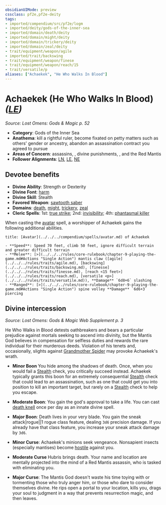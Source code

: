 ```yaml
---
obsidianUIMode: preview
cssclass: pf2e,pf2e-deity
tags:
- imported/compendium/src/pf2e/logm
- imported/deity/gods-of-the-inner-sea
- imported/domain/death/deity
- imported/domain/might/deity
- imported/domain/trickery/deity
- imported/domain/zeal/deity
- trait/equipment/weapon/agile
- imported/trait/backswing
- trait/equipment/weapon/finese
- trait/equipment/weapon/reach/15
- trait/versatile/p
aliases: ["Achaekek", "He Who Walks In Blood"]
---
```

# Achaekek (He Who Walks In Blood) *([LE](lawful-evil-b1.md))*  
*Source: Lost Omens: Gods & Magic p. 52*  

- **Category**: Gods of the Inner Sea
- **Anathema**: kill a rightful ruler, become fixated on petty matters such as others' gender or ancestry, abandon an assassination contract you agreed to pursue
- **Areas of Concern**: assassins, , divine punishments, , and the Red Mantis
- **Follower Alignments**: [LN](lawful-neutral-b1.md), [LE](lawful-evil-b1.md), [NE](neutral-evil-b1.md)

## Devotee benefits

- **Divine Ability**: Strength or Dexterity
- **Divine Font**: [harm](../../spells/harm.md)
- **Divine Skill**: Stealth
- **Favored Weapon**: [sawtooth saber](../../equipment/items/sawtooth-saber.md)
- **Domains**: [death](../domains.md#Death), [might](../domains.md#Might), [trickery](../domains.md#Trickery), [zeal](../domains.md#Zeal)
- **Cleric Spells**: 1st: [true strike](../../spells/true-strike.md); 2nd: [invisibility](../../spells/invisibility.md); 4th: [phantasmal killer](../../spells/phantasmal-killer.md)

When casting the [avatar](../../spells/avatar.md) spell, a worshipper of Achaekek gains the following additional abilities.

```ad-embed-avatar
title: [Avatar](../../../compendium/spells/avatar.md) of Achaekek

- **Speed**: Speed 70 feet, climb 50 feet, ignore difficult terrain and greater difficult terrain
- **Melee**: [>](../../../rules/core-rulebook/chapter-9-playing-the-game.md#Actions "Single Action") mantis claw ([agile](../../../rules/traits/agile.md), [backswing](../../../rules/traits/backswing.md), [finesse](../../../rules/traits/finesse.md), [reach <15 feet>](../../../rules/traits/reach.md), [versatile <p>](../../../rules/traits/versatile.md)), **Damage** `6d8+6` slashing
- **Ranged**: [>](../../../rules/core-rulebook/chapter-9-playing-the-game.md#Actions "Single Action") spine volley **Damage** `6d6+3` piercing
```

## Divine intercession
*Source: Lost Omens: Gods & Magic Web Supplement p. 3*

He Who Walks in Blood detests oathbreakers and bears a particular prejudice against mortals seeking to ascend into divinity, but the Mantis God believes in compensation for selfless duties and rewards the rare individual for their murderous deeds. Violation of his tenets and, occasionally, slights against [Grandmother Spider](grandmother-spider-logm.md) may provoke Achaekek's wrath.

- **Minor Boon** You hide among the shadows of death. Once, when you would fail a [Stealth](../../skills.md#Stealth) check, you critically succeed instead. Achaekek typically grants this boon for an extremely consequential [Stealth](../../skills.md#Stealth) check that could lead to an assassination, such as one that could get you into position to kill an important target, but rarely on a [Stealth](../../skills.md#Stealth) check to help you escape.
- **Moderate Boon**: You gain the god's approval to take a life. You can cast [death knell](../../spells/death-knell.md) once per day as an innate divine spell.
- **Major Boon**: Death lives in your very blade. You gain the sneak attack|rogue||1 rogue class feature, dealing `3d6` precision damage. If you already have that class feature, you increase your sneak attack damage by `3d6`.

- **Minor Curse**: Achaekek's minions seek vengeance. Nonsapient insects (especially mantises) become [hostile](conditions.md#Hostile) against you.
- **Moderate Curse** Hubris brings death. Your name and location are mentally projected into the mind of a Red Mantis assassin, who is tasked with eliminating you.
- **Major Curse**: The Mantis God doesn't waste his time toying with or tormenting those who truly anger him, or those who dare to consider themselves divine. He rips open a portal to your location, kills you, drags your soul to judgment in a way that prevents resurrection magic, and then leaves.
